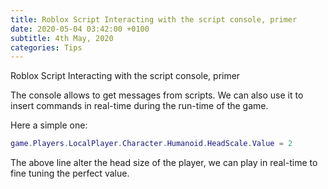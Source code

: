 ```yaml
---
title: Roblox Script Interacting with the script console, primer
date: 2020-05-04 03:42:00 +0100
subtitle: 4th May, 2020
categories: Tips
---
```


Roblox Script Interacting with the script console, primer

The console allows to get messages from scripts. We can also use it to insert commands in real-time during the run-time of the game.

Here a simple one:

```lua
game.Players.LocalPlayer.Character.Humanoid.HeadScale.Value = 2
```

The above line alter the head size of the player, we can play in real-time to fine tuning the perfect value.